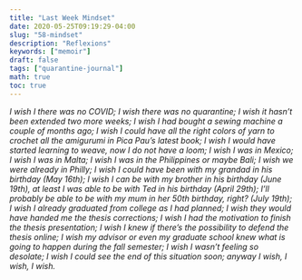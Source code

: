 ```yaml
---
title: "Last Week Mindset"
date: 2020-05-25T09:19:29-04:00
slug: "58-mindset"
description: "Reflexions"
keywords: ["memoir"]
draft: false
tags: ["quarantine-journal"]
math: true
toc: true
---
```

*I wish I there was no COVID; I wish there was no quarantine; I wish it hasn’t been extended two more weeks; I wish I had bought a sewing machine a couple of months ago; I wish I could have all the right colors of yarn to crochet all the amigurumi in Pica Pau’s latest book; I wish I would have started learning to weave, now I do not have a loom; I wish I was in Mexico; I wish I was in Malta; I wish I was in the Philippines or maybe Bali; I wish we were already in Philly; I wish I could have been with my grandad in his birthday (May 16th); I wish I can be with my brother in his birthday (June 19th), at least I was able to be with Ted in his birthday (April 29th); I’ll probably be able to be with my mum in her 50th birthday, right? (July 19th); I wish I already graduated from college as I had planned; I wish they would have handed me the thesis corrections; I wish I had the motivation to finish the thesis presentation; I wish I knew if there’s the possibility to defend the thesis online; I wish my advisor or even my graduate school knew what is going to happen during the fall semester; I wish I wasn’t feeling so desolate; I wish I could see the end of this situation soon; anyway I wish, I wish, I wish.*